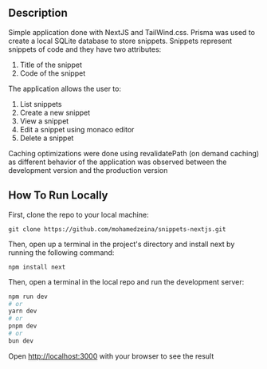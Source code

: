 ## Description
Simple application done with NextJS and TailWind.css. Prisma was used to create a local SQLite database to store snippets.
Snippets represent snippets of code and they have two attributes:
1) Title of the snippet
2) Code of the snippet

The application allows the user to:
1) List snippets 
2) Create a new snippet
3) View a snippet
4) Edit a snippet using monaco editor
5) Delete a snippet

Caching optimizations were done using revalidatePath (on demand caching) as different behavior of the application was observed between the development version and the production version

## How To Run Locally
First, clone the repo to your local machine:
```
git clone https://github.com/mohamedzeina/snippets-nextjs.git
```
Then, open up a terminal in the project's directory and install next by running the following command:
```
npm install next
```
Then, open a terminal in the local repo and run the development server:

```bash
npm run dev
# or
yarn dev
# or
pnpm dev
# or
bun dev
```

Open [http://localhost:3000](http://localhost:3000) with your browser to see the result

